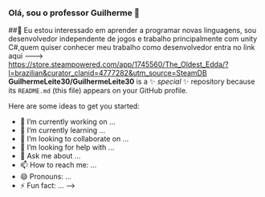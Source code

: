 ### Olá, sou o professor Guilherme 👋

##👀 Eu estou interessado em aprender a programar novas linguagens, sou desenvolvedor independente de jogos e trabalho principalmente com unity C#,quem quiser conhecer meu trabalho como desenvolvedor entra no link aqui ---> https://store.steampowered.com/app/1745560/The_Oldest_Edda/?l=brazilian&curator_clanid=4777282&utm_source=SteamDB
**GuilhermeLeite30/GuilhermeLeite30** is a ✨ _special_ ✨ repository because its `README.md` (this file) appears on your GitHub profile.

Here are some ideas to get you started:

- 🔭 I’m currently working on ...
- 🌱 I’m currently learning ...
- 👯 I’m looking to collaborate on ...
- 🤔 I’m looking for help with ...
- 💬 Ask me about ...
- 📫 How to reach me: ...
- 😄 Pronouns: ...
- ⚡ Fun fact: ...
-->
